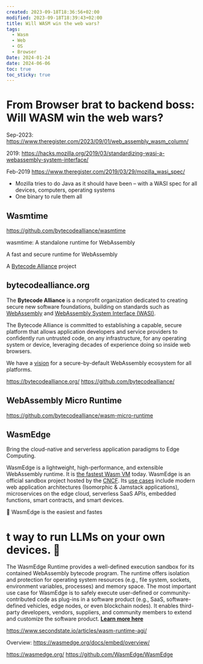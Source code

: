 ```yaml
---
created: 2023-09-18T18:36:56+02:00
modified: 2023-09-18T18:39:43+02:00
title: Will WASM win the web wars?
tags:
  - Wasm
  - Web
  - OS
  - Browser
Date: 2024-01-24
date: 2024-06-06
toc: true
toc_sticky: true
---
```


# From Browser brat to backend boss: Will WASM win the web wars?

Sep-2023: <https://www.theregister.com/2023/09/01/web_assembly_wasm_column/>

2019: <https://hacks.mozilla.org/2019/03/standardizing-wasi-a-webassembly-system-interface/>


Feb-2019 <https://www.theregister.com/2019/03/29/mozilla_wasi_spec/>
- Mozilla tries to do Java as it should have been – with a WASI spec for all devices, computers, operating systems
- One binary to rule them all

## Wasmtime

<https://github.com/bytecodealliance/wasmtime>

wasmtime: A standalone runtime for WebAssembly

A fast and secure runtime for WebAssembly

A [Bytecode Alliance](https://bytecodealliance.org/) project
## bytecodealliance.org

The **Bytecode Alliance** is a nonprofit organization dedicated to creating secure new software foundations, building on standards such as [WebAssembly](https://webassembly.org/) and [WebAssembly System Interface (WASI)](https://wasi.dev).

The Bytecode Alliance is committed to establishing a capable, secure platform that allows application developers and service providers to confidently run untrusted code, on any infrastructure, for any operating system or device, leveraging decades of experience doing so inside web browsers.

We have a [vision](https://bytecodealliance.org/articles/announcing-the-bytecode-alliance) for a secure-by-default WebAssembly ecosystem for all platforms.

<https://bytecodealliance.org/>
<https://github.com/bytecodealliance/>
## WebAssembly Micro Runtime

https://github.com/bytecodealliance/wasm-micro-runtime

## WasmEdge

Bring the cloud-native and serverless application paradigms to Edge Computing.

WasmEdge is a lightweight, high-performance, and extensible WebAssembly runtime. It is [the fastest Wasm VM](https://ieeexplore.ieee.org/document/9214403) today. WasmEdge is an official sandbox project hosted by the [CNCF](https://www.cncf.io/). Its [use cases](https://wasmedge.org/book/en/use_cases.html) include modern web application architectures (Isomorphic & Jamstack applications), microservices on the edge cloud, serverless SaaS APIs, embedded functions, smart contracts, and smart devices.

🤩 WasmEdge is the easiest and fastes
# t way to run LLMs on your own devices. 🤩


The WasmEdge Runtime provides a well-defined execution sandbox for its contained WebAssembly bytecode program. The runtime offers isolation and protection for operating system resources (e.g., file system, sockets, environment variables, processes) and memory space. The most important use case for WasmEdge is to safely execute user-defined or community-contributed code as plug-ins in a software product (e.g., SaaS, software-defined vehicles, edge nodes, or even blockchain nodes). It enables third-party developers, vendors, suppliers, and community members to extend and customize the software product. **[Learn more here](https://wasmedge.org/docs/contribute/users)**

https://www.secondstate.io/articles/wasm-runtime-agi/

Overview: https://wasmedge.org/docs/embed/overview/

https://wasmedge.org/
https://github.com/WasmEdge/WasmEdge
